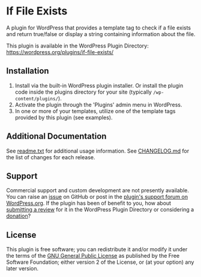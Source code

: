 # If File Exists

A plugin for WordPress that provides a template tag to check if a file exists and return true/false or display a string containing information about the file.

This plugin is available in the WordPress Plugin Directory: https://wordpress.org/plugins/if-file-exists/


## Installation

1. Install via the built-in WordPress plugin installer. Or install the plugin code inside the plugins directory for your site (typically `/wp-content/plugins/`).
2. Activate the plugin through the 'Plugins' admin menu in WordPress.
3. In one or more of your templates, utilize one of the template tags provided by this plugin (see examples).


## Additional Documentation

See [readme.txt](https://github.com/coffee2code/if-file-exists/blob/master/readme.txt) for additional usage information. See [CHANGELOG.md](CHANGELOG.md) for the list of changes for each release.


## Support

Commercial support and custom development are not presently available. You can raise an [issue](https://github.com/coffee2code/if-file-exists/issues) on GitHub or post in the [plugin's support forum on WordPress.org](https://wordpress.org/support/plugin/if-file-exists/). If the plugin has been of benefit to you, how about [submitting a review](https://wordpress.org/support/plugin/if-file-exists/reviews/) for it in the WordPress Plugin Directory or considering a [donation](https://www.paypal.com/cgi-bin/webscr?cmd=_s-xclick&hosted_button_id=6ARCFJ9TX3522)?


## License

This plugin is free software; you can redistribute it and/or modify it under the terms of the [GNU General Public License](http://www.gnu.org/licenses/gpl-2.0.html) as published by the Free Software Foundation; either version 2 of the License, or (at your option) any later version.